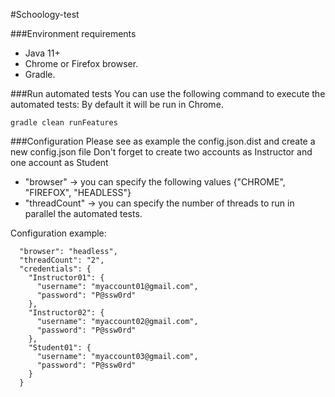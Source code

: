 #Schoology-test

###Environment requirements
* Java 11+
* Chrome or Firefox browser.
* Gradle.

###Run automated tests
You can use the following command to execute the automated tests:
By default it will be run in Chrome.

```shell script
gradle clean runFeatures
```

###Configuration
Please see as example the config.json.dist and create a new config.json file
Don't forget to create two accounts as Instructor and one account as Student

* "browser" -> you can specify the following values {"CHROME", "FIREFOX", "HEADLESS"}
* "threadCount" -> you can specify the number of threads to run in parallel the automated tests.

Configuration example:
```shell script
  "browser": "headless",
  "threadCount": "2",
  "credentials": {
    "Instructor01": {
      "username": "myaccount01@gmail.com",
      "password": "P@ssw0rd"
    },
    "Instructor02": {
      "username": "myaccount02@gmail.com",
      "password": "P@ssw0rd"
    },
    "Student01": {
      "username": "myaccount03@gmail.com",
      "password": "P@ssw0rd"
    }
  }
```
